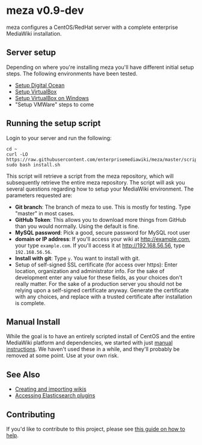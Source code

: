 # meza v0.9-dev

meza configures a CentOS/RedHat server with a complete enterprise MediaWiki installation.

## Server setup

Depending on where you're installing meza you'll have different initial setup steps. The following environments have been tested.

* [Setup Digital Ocean](manual/SetupDigitalOcean.md)
* [Setup VirtualBox](manual/1.0-SettingUpVirtualBox.md)
* [Setup VirtualBox on Windows](manual/1.0-SettingUpVirtualBoxWindows.md)
* "Setup VMWare" steps to come

## Running the setup script

Login to your server and run the following:

```
cd ~
curl -LO https://raw.githubusercontent.com/enterprisemediawiki/meza/master/scripts/install.sh
sudo bash install.sh
```

This script will retrieve a script from the meza repository, which will subsequently retrieve the entire meza repository. The script will ask you several questions regarding how to setup your MediaWiki environment. The parameters requested are:

* **Git branch**: The branch of meza to use. This is mostly for testing. Type "master" in most cases.
* **GitHub Token**: This allows you to download more things from GitHub than you would normally. Using the default is fine.
* **MySQL password**: Pick a good, secure password for MySQL root user
* **domain or IP address**: If you'll access your wiki at http://example.com, your type `example.com`. If you'll access it at http://192.168.56.56, type `192.168.56.56`.
* **Install with git**: Type `y`. You want to install with git.
* Setup of self-signed SSL certificate (for access over https): Enter location, organization and administrator info. For the sake of development enter any value for these fields, as your choices don't really matter. For the sake of a production server you should not be relying upon a self-signed certificate anyway. Generate the certificate with any choices, and replace with a trusted certificate after installation is complete.

## Manual Install

While the goal is to have an entirely scripted install of CentOS and the entire MediaWiki platform and dependencies, we started with just [manual instructions](manual/README.md). We haven't used these in a while, and they'll probably be removed at some point. Use at your own risk.

## See Also

* [Creating and importing wikis](manual/AddingWikis.md)
* [Accessing Elasticsearch plugins](manual/ElasticsearchPlugins.md)

## Contributing
If you'd like to contribute to this project, please see [this guide on how to help](CONTRIBUTING.md).
